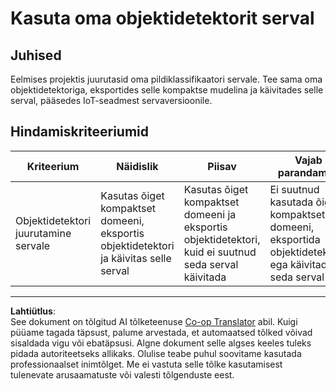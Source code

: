 <!--
CO_OP_TRANSLATOR_METADATA:
{
  "original_hash": "3cf7783991ec0ee4f6041223924894c7",
  "translation_date": "2025-10-11T12:51:30+00:00",
  "source_file": "5-retail/lessons/2-check-stock-device/assignment.md",
  "language_code": "et"
}
-->
# Kasuta oma objektidetektorit serval

## Juhised

Eelmises projektis juurutasid oma pildiklassifikaatori servale. Tee sama oma objektidetektoriga, eksportides selle kompaktse mudelina ja käivitades selle serval, pääsedes IoT-seadmest servaversioonile.

## Hindamiskriteeriumid

| Kriteerium | Näidislik | Piisav | Vajab parandamist |
| ---------- | --------- | ------ | ----------------- |
| Objektidetektori juurutamine servale | Kasutas õiget kompaktset domeeni, eksportis objektidetektori ja käivitas selle serval | Kasutas õiget kompaktset domeeni ja eksportis objektidetektori, kuid ei suutnud seda serval käivitada | Ei suutnud kasutada õiget kompaktset domeeni, eksportida objektidetektorit ega käivitada seda serval |

---

**Lahtiütlus**:  
See dokument on tõlgitud AI tõlketeenuse [Co-op Translator](https://github.com/Azure/co-op-translator) abil. Kuigi püüame tagada täpsust, palume arvestada, et automaatsed tõlked võivad sisaldada vigu või ebatäpsusi. Algne dokument selle algses keeles tuleks pidada autoriteetseks allikaks. Olulise teabe puhul soovitame kasutada professionaalset inimtõlget. Me ei vastuta selle tõlke kasutamisest tulenevate arusaamatuste või valesti tõlgenduste eest.